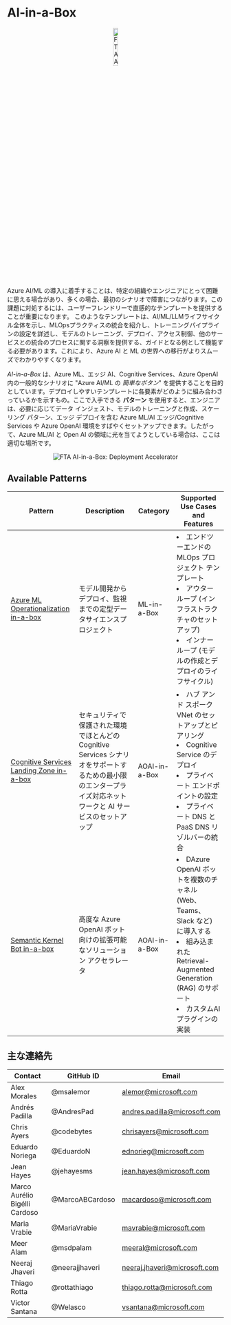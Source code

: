 # AI-in-a-Box

<p align="center">
  <img src="Assets/images/ai-in-a-box.png" alt="FTA AI-in-a-Box: Deployment Accelerator" style="width: 15%" />
</p>


Azure AI/ML の導入に着手することは、特定の組織やエンジニアにとって困難に思える場合があり、多くの場合、最初のシナリオで障害につながります。この課題に対処するには、ユーザーフレンドリーで直感的なテンプレートを提供することが重要になります。 このようなテンプレートは、AI/ML/LLMライフサイクル全体を示し、MLOpsプラクティスの統合を紹介し、トレーニングパイプラインの設定を詳述し、モデルのトレーニング、デプロイ、アクセス制御、他のサービスとの統合のプロセスに関する洞察を提供する、ガイドとなる例として機能する必要があります。これにより、Azure AI と ML の世界への移行がよりスムーズでわかりやすくなります。

<i>AI-in-a-Box</i> は、Azure ML、エッジ AI、Cognitive Services、Azure OpenAI 内の一般的なシナリオに "Azure AI/ML の <i>簡単なボタン</i>" を提供することを目的としています。デプロイしやすいテンプレートに各要素がどのように組み合わさっているかを示すもの。ここで入手できる **パターン** を使用すると、エンジニアは、必要に応じてデータ インジェスト、モデルのトレーニングと作成、スケーリング パターン、エッジ デプロイを含む Azure ML/AI エッジ/Cognitive Services や Azure OpenAI 環境をすばやくセットアップできます。したがって、Azure ML/AI と Open AI の領域に光を当てようとしている場合は、ここは適切な場所です。


<p align="center">
  <img src="Assets/images/aibxtable.png" alt="FTA AI-in-a-Box: Deployment Accelerator" />
</p>

## Available Patterns

|Pattern|Description|Category|Supported Use Cases and Features|
|---|---|---|---|
|[Azure ML Operationalization in-a-box](./ml-ops-in-a-box)|モデル開発からデプロイ、監視までの定型データサイエンスプロジェクト | ML-in-a-Box |<li>エンドツーエンドの MLOps プロジェクト テンプレート <li>アウター ループ (インフラストラクチャのセットアップ) <br> <li>インナー ループ (モデルの作成とデプロイのライフサイクル)|
|[Cognitive Services Landing Zone in-a-box](./cognitive-services-landing-zone-in-a-box)|セキュリティで保護された環境でほとんどの Cognitive Services シナリオをサポートするための最小限のエンタープライズ対応ネットワークと AI サービスのセットアップ| AOAI-in-a-Box |<li>ハブ アンド スポーク VNet のセットアップとピアリング <br> <li>Cognitive Service のデプロイ <br> <li>プライベート エンドポイントの設定 <br> <li>プライベート DNS と PaaS DNS リゾルバーの統合|
|[Semantic Kernel Bot in-a-box](./semantic-kernel-bot-in-a-box)|高度な Azure OpenAI ボット向けの拡張可能なソリューション アクセラレータ| AOAI-in-a-Box |<li>DAzure OpenAI ボットを複数のチャネル (Web、Teams、Slack など) に導入する <br> <li>組み込まれた Retrieval-Augmented Generation (RAG) のサポート <br> <li>カスタムAIプラグインの実装|

## 主な連絡先

| Contact | GitHub ID | Email |
|--------------|------|-----------|
| Alex Morales | @msalemor | alemor@microsoft.com |
| Andrés Padilla | @AndresPad | andres.padilla@microsoft.com | 
| Chris Ayers | @codebytes | chrisayers@microsoft.com |
| Eduardo Noriega | @EduardoN | ednorieg@microsoft.com |
| Jean Hayes | @jehayesms | jean.hayes@microsoft.com |
| Marco Aurélio Bigélli Cardoso  | @MarcoABCardoso | macardoso@microsoft.com | 
| Maria Vrabie  | @MariaVrabie | mavrabie@microsoft.com | 
| Meer Alam | @msdpalam | meeral@microsoft.com | 
| Neeraj Jhaveri | @neerajjhaveri | neeraj.jhaveri@microsoft.com |
| Thiago Rotta | @rottathiago | thiago.rotta@microsoft.com |
| Victor Santana | @Welasco | vsantana@microsoft.com |
